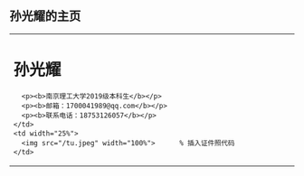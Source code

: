 
## 孙光耀的主页


<table border="0">
  <tr>
    <td width="75%">
      <h1>孙光耀</h1>
      
      <p><b>南京理工大学2019级本科生</b></p>
      <p><b>邮箱：1700041989@qq.com</b></p>
      <p><b>联系电话：18753126057</b></p>
    </td>
    <td width="25%">
      <img src="/tu.jpeg" width="100%">      % 插入证件照代码
    </td>
  </tr>
</table>
